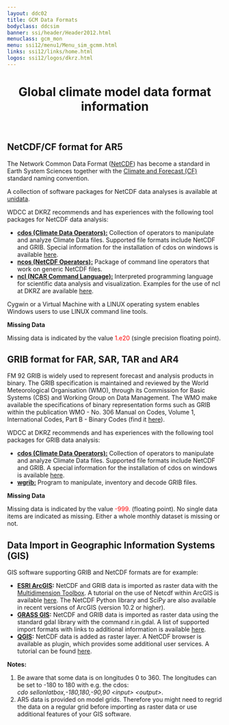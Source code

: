 ```yaml
---
layout: ddc02
title: GCM Data Formats
bodyclass: ddcsim
banner: ssi/header/Header2012.html
menuclass: gcm_mon
menu: ssi12/menu1/Menu_sim_gcmm.html
links: ssi12/links/home.html
logos: ssi12/logos/dkrz.html
---
```

<div id="pagetitle-ln">
	<h1 align="center">Global climate model data format information</h1>
</div>
<p>&nbsp;</p>

<h2>NetCDF/CF format for AR5</h2>

<p>The Network Common Data Format (<a href="http://www.unidata.ucar.edu/netcdf/" title="NetCDF" target="_blank">NetCDF</a>) has become a standard in Earth System Sciences together with the <a href="http://cfconventions.org/" title="CF Convention" target="_blank">Climate and Forecast (CF)</a> standard naming convention.
</p>

<p>A collection of software packages for NetCDF data analyses is available at <a href="http://www.unidata.ucar.edu/software/netcdf/software.html" target="_blank">unidata</a>.</p>
<p>WDCC at DKRZ recommends and has experiences with the following tool packages for NetCDF data analysis:</p>
<ul>
<li><b><a href="http://code.zmaw.de/projects/cdo" title="CDO Home" target="_blank">cdos (Climate Data Operators):</a></b> Collection of operators to manipulate and analyze Climate Data files. Supported file formats include NetCDF and GRIB. Special information for the installation of cdos on windows is available <a href="http://code.zmaw.de/projects/cdo/wiki/Win32" title="CDO Win" target="_blank">here</a>.</li>
<li><b><a href="http://nco.sourceforge.net/" title="NCO Home" target="_blank">ncos (NetCDF Operators):</a></b> Package of command line operators that work on generic NetCDF files.</li>
<li><b><a href="http://www.ncl.ucar.edu/" title="ncl" target="_blank">ncl (NCAR Command Language):</a></b> Interpreted programming language for scientific data analysis and visualization. Examples for the use of ncl at DKRZ are available <a href="http://www.dkrz.de/Nutzerportal-en/doku/vis/sw/ncl" title="ncl at DKRZ" target="_blank">here</a>.</li></ul>

<p>Cygwin or a Virtual Machine with a LINUX operating system enables Windows users to use LINUX command line tools.</p> 

<p><b>Missing Data</b></p>

<p>Missing data is indicated by the value <font color="#FF0000">1.e20</font> (single precision floating point).</p>


<h2>GRIB format for FAR, SAR, TAR and AR4</h2>

<p>FM 92 GRIB is widely used to represent forecast and analysis products in binary.
The GRIB specification is maintained and reviewed by the World Meteorological
Organisation (WMO), through its Commission for Basic Systems (CBS) and Working Group
on Data Management. The WMO make available the specifications of binary representation
forms such as GRIB within the publication WMO - No. 306 Manual on Codes, Volume 1,
International Codes, Part B - Binary Codes (find it <a href="http://www.wmo.int/pages/prog/www/WMOCodes.html">here</a>).</p>


<p>WDCC at DKRZ recommends and has experiences with the following tool packages for GRIB data analysis:</p>
<ul>
<li><b><a href="http://code.zmaw.de/projects/cdo" title="CDO Home" target="_blank">cdos (Climate Data Operators):</a></b> Collection of operators to manipulate and analyze Climate Data files. Supported file formats include NetCDF and GRIB. A special information for the installation of cdos on windows is available <a href="http://code.zmaw.de/projects/cdo/wiki/Win32" title="CDO Win" target="_blank">here</a>.</li>
<li><b><a href="http://www.cpc.ncep.noaa.gov/products/wesley/wgrib.html" title="WGRIB Home" target="_blank">wgrib:</a></b> Program to manipulate, inventory and decode GRIB files.</li></ul>

<!-- OLD
<p>Deutsches Klimarechenzentrum (DKRZ) provides software to process GRIB
data provided by the IPCC DDC as</p>

<p><b>GRIB converter ( <a href="/gcm/misc/info/Readme.grbconv">Readme</a> )</b></p>
<ul>
<li>Converts GRIB into ASCII or binary or just list the GRIB headers in short form.</li>
<li><a title="C Source Code:grbconv.c" href="/gcm/misc/grib/grbconv.c">Source code in C</a> and the executables for <a title="Solaris Executable:grbconv.s25" href="/gcm/misc/grib/grbconv.s25">Solaris 2.5</a> as well as for <a title="DOS executable:grbconv.exe" href="/gcm/misc/grib/grbconv.exe">DOS</a>.</li></ul>

<p><b>GRIB -> <a title="GrADS Homepage" href="//grads.iges.org/grads" target="_blank">GrADS</a> mapper ( <a href="/gcm/misc/info/Readme.grb2gas">Readme</a> )</b></p>
<ul>
<li>Scans through the GRIB file and prepares index and control file.</li>
<li><a title="C Source Code:grb2gas.c" href="/gcm/misc/grib/grb2gas.c">Source code in C</a> and the executables for <a title="Solaris Executable:grb2gas.s25" href="/gcm/misc/grib/grb2gas.s25">Solaris 2.5</a> as well as for <a title="DOS executable:grb2gas.exe" href="/gcm/misc/grib/grb2gas.exe">DOS</a>.</li>
<li>The GRIB -> GrADS mapper uses a <a title="IPCC DDC Code Table" href="/gcm/misc/info/TAB2vars.asc">code table</a> closely related to Code Table 2, Version 1 used for international exchange of binary data.</li></ul>


<p><b>GZIP</b></p>
<p>Gzip reduces the size of the named files using Lempel-Ziv coding (LZ77).
The source code is available on most platforms. Beside UNIX-Systems a number of
special targets like MSDOS, OS/2, VMS, Atari, Amiga, Primos are supported. The
source code including installation hints is available for free from <a alt="Homepage of the GFDL" href="http://www.delorie.com/gnu/">The GNU Project</a>.</p>

<p>The data available at IPCC DDC DKRZ are zipped with GNU ZIP Version 1.2.4. In case of trouble on Windows, please try <a alt="pkzip" href="http://www.pkware.com/download.html" target="_blank">PKZIP</a>.<p>

<p>Information on how to use unzipped ASCII data can be found in a <a title="Information on GZIP" href="/gcm/misc/info/Readme.gzip">README</a>.<p>
--> 

<p><b>Missing Data</b></p>

<p>Missing data is indicated by the value <font color="#FF0000">-999.</font> (floating point). No single data items are indicated as missing. Either a whole monthly dataset is missing or not. </p>

<h2>Data Import in Geographic Information Systems (GIS)</h2>

<p>GIS software supporting GRIB and NetCDF formats are for example:
<ul>
<li><b><a href="http://www.esri.com" title="ESRI" target="_blank">ESRI ArcGIS</a>:</b> NetCDF and GRIB data is imported as raster data with the <a href="http://desktop.arcgis.com/en/desktop/latest/tools/multidimension-toolbox/an-overview-of-the-multidimension-toolbox.htm" title="ESRI Multidimension Toolbox" target="_blank">Multidimension Toolbox</a>. A tutorial on the use of Netcdf within ArcGIS is available <a href="http://desktop.arcgis.com/en/arcmap/latest/manage-data/netcdf/about-the-netcdf-tutorial.htm" title="ESRI netcdf tutorial" target="_blank">here</a>. The NetCDF Python library and SciPy are also available in recent versions of ArcGIS (version 10.2 or higher).</li>

<li><b><a href="http://grass.osgeo.org" title="GRASS GIS" target="_blank">GRASS GIS</a>:</b> NetCDF and GRIB data is imported as raster data using the standard gdal library with the command r.in.gdal. A list of supported import formats with links to additional information is available <a href="http://www.gdal.org/formats_list.html" title="GRASS GIS formats" target="_blank">here</a>.</li>

<li><b><a href="http://www.qgis.org" title="QGIS" target="_blank">QGIS</a>:</b> NetCDF data is added as raster layer. A NetCDF browser is available as plugin, which provides some additional user services. A tutorial can be found <a href="http://www.ggiuliani.ch/download/netcdf_qgis_GG.pdf" title="QGIS tutorial" target="_blank">here</a>.</li></ul>

</p>
<p>
<b>Notes:</b> 
<ol>
<li>Be aware that some data is on longitudes 0 to 360. The longitudes can be set to -180 to 180 with e.g. the cdos:<br /><i>cdo sellonlatbox,-180,180,-90,90 &lt;input&gt; &lt;output&gt;</i>.</li>
<li>AR5 data is provided on model grids. Therefore you might need to regrid the data on a regular grid before importing as raster data or use additional features of your GIS software.</li>
</ol></p>
